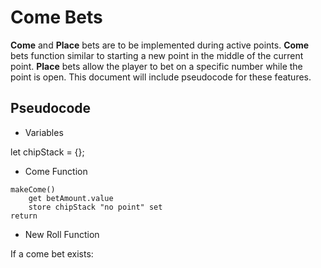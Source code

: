 # Come Bets

**Come** and **Place** bets are to be implemented during active points. **Come** bets function similar to starting a new point in the middle of the current point. **Place** bets allow the player to bet on a specific number while the point is open. This document will include pseudocode for these features.

## Pseudocode

- Variables

let chipStack = {};

- Come Function

```
makeCome()
    get betAmount.value
    store chipStack "no point" set
return
```

- New Roll Function

If a come bet exists:

```
```
